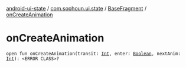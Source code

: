 [android-ui-state](../../index.md) / [com.sophoun.ui.state](../index.md) / [BaseFragment](index.md) / [onCreateAnimation](./on-create-animation.md)

# onCreateAnimation

`open fun onCreateAnimation(transit: `[`Int`](https://kotlinlang.org/api/latest/jvm/stdlib/kotlin/-int/index.html)`, enter: `[`Boolean`](https://kotlinlang.org/api/latest/jvm/stdlib/kotlin/-boolean/index.html)`, nextAnim: `[`Int`](https://kotlinlang.org/api/latest/jvm/stdlib/kotlin/-int/index.html)`): <ERROR CLASS>?`